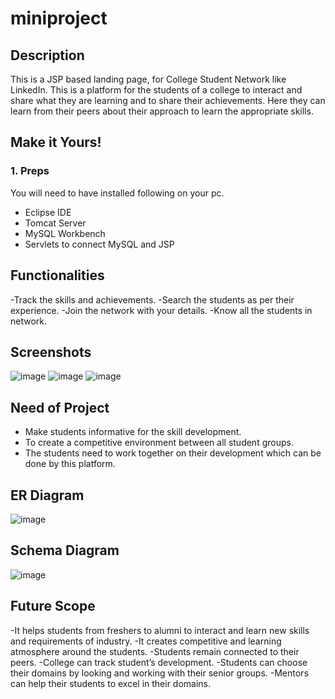 # miniproject


## Description
This is a JSP based landing page, for College Student Network like LinkedIn. This is a platform for the students of a college to interact and share what they are learning and to share their achievements. Here they can learn from their peers about their approach to learn the appropriate skills.  
  
  
  


## Make it Yours!
### 1. Preps
You will need to have installed following on your pc.
  - Eclipse IDE
  - Tomcat Server
  - MySQL Workbench
  - Servlets to connect MySQL and JSP


## Functionalities
  -Track the skills and achievements.
  -Search the students as per their experience.
  -Join the network with your details.
  -Know all the students in network.

## Screenshots
  ![image](https://user-images.githubusercontent.com/62668247/126648727-ad6ea28f-f225-462e-8b8a-e3ae712a3a16.png)
![image](https://user-images.githubusercontent.com/62668247/126648815-9dff6033-4fb2-4275-bc26-7dcf30b6a5de.png)
![image](https://user-images.githubusercontent.com/62668247/126649195-323ea30c-cc24-42f2-a38b-ceadef2813d4.png)


## Need of Project
  - Make students informative for the skill development.
  - To create a competitive environment between all student groups.
  - The students need to work together on their development which can be done by this platform.
  


## ER Diagram
  
  ![image](https://user-images.githubusercontent.com/62668247/126648565-f6aefb62-a204-4fbb-a64d-0cb3c456bfa9.png)

## Schema Diagram

![image](https://user-images.githubusercontent.com/62668247/126648640-fef399d0-e41b-4e78-a035-b147fa519631.png)


## Future Scope
 -It helps students from freshers to alumni to interact and learn new skills and requirements of industry.
 -It creates competitive and learning atmosphere around the students.
 -Students remain connected to their peers.
 -College can track student’s development.
 -Students can choose their domains by looking and working with their senior groups.
 -Mentors can help their students to excel in their domains.


  
